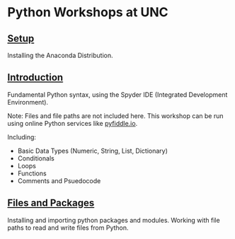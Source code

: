 # Python Workshops at UNC

## [Setup](Setup.html)

Installing the Anaconda Distribution.

## [Introduction](Intro/Introduction.html)
Fundamental Python syntax, using the Spyder IDE (Integrated Development Environment).  

Note: Files and file paths are not included here.  This workshop can be run using online Python services like [pyfiddle.io](pyfiddle.io).

Including:

* Basic Data Types (Numeric, String, List, Dictionary)
* Conditionals
* Loops
* Functions
* Comments and Psuedocode

## [Files and Packages](Files_Packages/Files_Packages.html)

Installing and importing python packages and modules.  Working with file paths to read and write files from Python.
